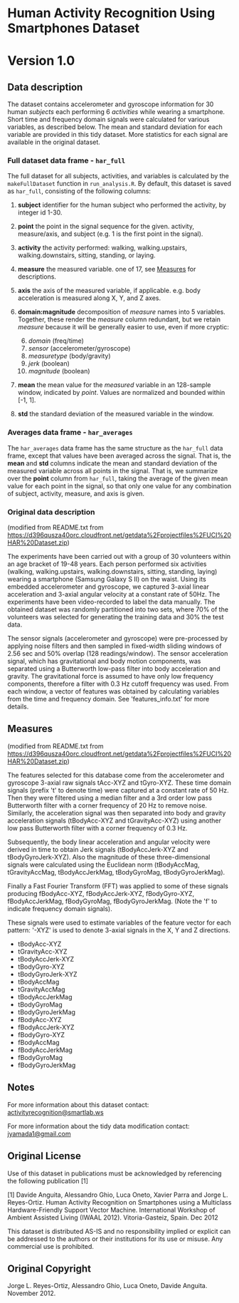 # Human Activity Recognition Using Smartphones Dataset

# Version 1.0

## Data description

The dataset contains accelerometer and gyroscope information for 30
human _subjects_ each performing 6 _activities_ while wearing a
smartphone. Short time and frequency domain signals were calculated
for various variables, as described below. The mean and standard
deviation for each variable are provided in this tidy dataset. More
statistics for each signal are available in the original dataset.

### Full dataset data frame - `har_full`

The full dataset for all subjects, activities, and variables is
calculated by the `makeFullDataset` function in `run_analysis.R`. By
default, this dataset is saved as `har_full`, consisting of the
following columns:

  1. **subject** identifier for the human subject who performed the
     activity, by integer id 1-30.

  2. **point** the point in the signal sequence for the given.
     activity, measure/axis, and subject (e.g. 1 is the first point in
     the signal).

  3. **activity** the activity performed: walking,
     walking.upstairs, walking.downstairs, sitting, standing, or laying.

  4. **measure** the measured variable. one of 17,
     see [Measures](#measures) for descriptions.

  5. **axis** the axis of the measured variable, if
     applicable. e.g. body acceleration is measured along X, Y, and Z
     axes.

  6. **domain:magnitude** decomposition of *measure* names into 5
     variables. Together, these render the *measure* column redundant,
     but we retain *measure* because it will be generally easier to
     use, even if more cryptic:

     6. *domain* (freq/time)
     7. *sensor* (accelerometer/gyroscope)
     8. *measuretype* (body/gravity)
     9. *jerk* (boolean)
     10. *magnitude* (boolean)

  11. **mean** the mean value for the *measured* variable in an
     128-sample window, indicated by *point*. Values are normalized
     and bounded within [-1, 1].

  12. **std** the standard deviation of the measured variable in the
     window.

### Averages data frame - `har_averages`

The `har_averages` data frame has the same structure as the `har_full`
data frame, except that values have been averaged across the
signal. That is, the **mean** and **std** columns indicate the mean
and standard deviation of the measured variable across all points in
the signal. That is, we summarize over the **point** column from
`har_full`, taking the average of the given mean value for each point
in the signal, so that only one value for any combination of subject,
activity, measure, and axis is given.

### Original data description

(modified from README.txt from
https://d396qusza40orc.cloudfront.net/getdata%2Fprojectfiles%2FUCI%20HAR%20Dataset.zip)

The experiments have been carried out with a group of 30 volunteers
within an age bracket of 19-48 years. Each person performed six
activities (walking, walking.upstairs, walking.downstairs, sitting,
standing, laying) wearing a smartphone (Samsung Galaxy S II) on the
waist. Using its embedded accelerometer and gyroscope, we captured
3-axial linear acceleration and 3-axial angular velocity at a constant
rate of 50Hz. The experiments have been video-recorded to label the
data manually. The obtained dataset was randomly partitioned into two
sets, where 70% of the volunteers was selected for generating the
training data and 30% the test data.

The sensor signals (accelerometer and gyroscope) were pre-processed by
applying noise filters and then sampled in fixed-width sliding windows
of 2.56 sec and 50% overlap (128 readings/window). The sensor
acceleration signal, which has gravitational and body motion
components, was separated using a Butterworth low-pass filter into
body acceleration and gravity. The gravitational force is assumed to
have only low frequency components, therefore a filter with 0.3 Hz
cutoff frequency was used. From each window, a vector of features was
obtained by calculating variables from the time and frequency
domain. See 'features_info.txt' for more details.

## Measures<a name="measures"></a>

(modified from README.txt from
https://d396qusza40orc.cloudfront.net/getdata%2Fprojectfiles%2FUCI%20HAR%20Dataset.zip)

The features selected for this database come from the accelerometer
and gyroscope 3-axial raw signals tAcc-XYZ and tGyro-XYZ. These time
domain signals (prefix 't' to denote time) were captured at a constant
rate of 50 Hz. Then they were filtered using a median filter and a 3rd
order low pass Butterworth filter with a corner frequency of 20 Hz to
remove noise. Similarly, the acceleration signal was then separated
into body and gravity acceleration signals (tBodyAcc-XYZ and
tGravityAcc-XYZ) using another low pass Butterworth filter with a
corner frequency of 0.3 Hz.

Subsequently, the body linear acceleration and angular velocity were
derived in time to obtain Jerk signals (tBodyAccJerk-XYZ and
tBodyGyroJerk-XYZ). Also the magnitude of these three-dimensional
signals were calculated using the Euclidean norm (tBodyAccMag,
tGravityAccMag, tBodyAccJerkMag, tBodyGyroMag, tBodyGyroJerkMag).

Finally a Fast Fourier Transform (FFT) was applied to some of these
signals producing fBodyAcc-XYZ, fBodyAccJerk-XYZ, fBodyGyro-XYZ,
fBodyAccJerkMag, fBodyGyroMag, fBodyGyroJerkMag. (Note the 'f' to
indicate frequency domain signals).

These signals were used to estimate variables of the feature vector
for each pattern: '-XYZ' is used to denote 3-axial signals in the X, Y
and Z directions.

  * tBodyAcc-XYZ
  * tGravityAcc-XYZ
  * tBodyAccJerk-XYZ
  * tBodyGyro-XYZ
  * tBodyGyroJerk-XYZ
  * tBodyAccMag
  * tGravityAccMag
  * tBodyAccJerkMag
  * tBodyGyroMag
  * tBodyGyroJerkMag
  * fBodyAcc-XYZ
  * fBodyAccJerk-XYZ
  * fBodyGyro-XYZ
  * fBodyAccMag
  * fBodyAccJerkMag
  * fBodyGyroMag
  * fBodyGyroJerkMag

## Notes

For more information about this dataset contact:
activityrecognition@smartlab.ws

For more information about the tidy data modification contact:
jyamada1@gmail.com

## Original License

Use of this dataset in publications must be acknowledged by
referencing the following publication [1]

[1] Davide Anguita, Alessandro Ghio, Luca Oneto, Xavier Parra and
Jorge L. Reyes-Ortiz. Human Activity Recognition on Smartphones using
a Multiclass Hardware-Friendly Support Vector Machine. International
Workshop of Ambient Assisted Living (IWAAL 2012). Vitoria-Gasteiz,
Spain. Dec 2012

This dataset is distributed AS-IS and no responsibility implied or
explicit can be addressed to the authors or their institutions for its
use or misuse. Any commercial use is prohibited.

## Original Copyright

Jorge L. Reyes-Ortiz, Alessandro Ghio, Luca Oneto, Davide
Anguita. November 2012.
